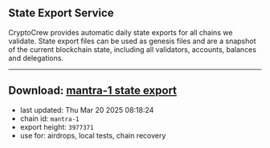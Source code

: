 ## State Export Service
CryptoCrew provides automatic daily state exports for all chains we validate. State export files can be used as genesis files and are a snapshot of the current blockchain state, including all validators, accounts, balances and delegations.

---
**Download: [mantra-1 state export](https://dl-eu2.ccvalidators.com/SERVICE/mantrachain/mantra-1_export_3977371.json)**
---

- last updated: Thu Mar 20 2025 08:18:24
- chain id: `mantra-1`
- export height: `3977371`
- use for: airdrops, local tests, chain recovery
